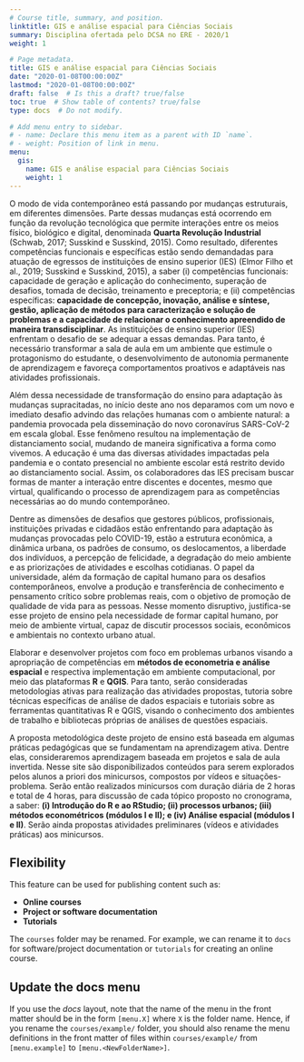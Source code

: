 ```yaml
---
# Course title, summary, and position.
linktitle: GIS e análise espacial para Ciências Sociais
summary: Disciplina ofertada pelo DCSA no ERE - 2020/1
weight: 1

# Page metadata.
title: GIS e análise espacial para Ciências Sociais
date: "2020-01-08T00:00:00Z"
lastmod: "2020-01-08T00:00:00Z"
draft: false  # Is this a draft? true/false
toc: true  # Show table of contents? true/false
type: docs  # Do not modify.

# Add menu entry to sidebar.
# - name: Declare this menu item as a parent with ID `name`.
# - weight: Position of link in menu.
menu:
  gis:
    name: GIS e análise espacial para Ciências Sociais
    weight: 1
---
```



O modo de vida contemporâneo está passando por mudanças estruturais, em diferentes dimensões. Parte dessas mudanças está ocorrendo em função da revolução tecnológica que permite interações entre os meios físico, biológico e digital, denominada **Quarta Revolução Industrial** (Schwab, 2017; Susskind e Susskind, 2015). Como resultado, diferentes competências funcionais e específicas estão sendo demandadas para atuação de egressos de instituições de ensino superior (IES) (Elmor Filho et al., 2019; Susskind e Susskind, 2015), a saber (i) competências funcionais: capacidade de geração e aplicação do conhecimento, superação de desafios, tomada de decisão, treinamento e preceptoria; e (ii) competências específicas: **capacidade de concepção, inovação, análise e síntese, gestão, aplicação de métodos para caracterização e solução de problemas e a capacidade de relacionar o conhecimento apreendido de maneira transdisciplinar**. As instituições de ensino superior (IES) enfrentam o desafio de se adequar a essas demandas. Para tanto, é necessário transformar a sala de aula em um ambiente que estimule o protagonismo do estudante, o desenvolvimento de autonomia permanente de aprendizagem e favoreça comportamentos proativos e adaptáveis nas atividades profissionais.   

Além dessa necessidade de transformação do ensino para adaptação às mudanças supracitadas, no início deste ano nos deparamos com um novo e imediato desafio advindo das relações humanas com o ambiente natural: a pandemia provocada pela disseminação do novo coronavírus SARS-CoV-2 em escala global. Esse fenômeno resultou na implementação de distanciamento social, mudando de maneira significativa a forma como vivemos. A educação é uma das diversas atividades impactadas pela pandemia e o contato presencial no ambiente escolar está restrito devido ao distanciamento social. Assim, os colaboradores das IES precisam buscar formas de manter a interação entre discentes e docentes, mesmo que virtual, qualificando o processo de aprendizagem para as competências necessárias ao do mundo contemporâneo. 

Dentre as dimensões de desafios que gestores públicos, profissionais, instituições privadas e cidadãos estão enfrentando para adaptação às mudanças provocadas pelo COVID-19, estão a estrutura econômica, a dinâmica urbana, os padrões de consumo, os deslocamentos, a liberdade dos indivíduos, a percepção de felicidade, a degradação do meio ambiente e as priorizações de atividades e escolhas cotidianas. O papel da universidade, além da formação de capital humano para os desafios contemporâneos, envolve a produção e transferência de conhecimento e pensamento crítico sobre problemas reais, com o objetivo de promoção de qualidade de vida para as pessoas. Nesse momento disruptivo, justifica-se esse projeto de ensino pela necessidade de formar capital humano, por meio de ambiente virtual, capaz de discutir processos sociais, econômicos e ambientais no contexto urbano atual. 

Elaborar e desenvolver projetos com foco em problemas urbanos visando a apropriação de competências em **métodos de econometria e análise espacial** e respectiva implementação em ambiente computacional, por meio das plataformas **R** e **QGIS**. Para tanto, serão consideradas metodologias ativas para realização das atividades propostas, tutoria sobre técnicas específicas de análise de dados espaciais e tutoriais sobre as ferramentas quantitativas R e QGIS, visando o conhecimento dos ambientes de trabalho e bibliotecas próprias de análises de questões espaciais.

A proposta metodológica deste projeto de ensino está baseada em algumas práticas pedagógicas que se fundamentam na aprendizagem ativa. Dentre elas, consideraremos aprendizagem baseada em projetos e sala de aula invertida. Nesse site são disponibilizados conteúdos para serem explorados pelos alunos a priori dos minicursos, compostos por vídeos e situações-problema. Serão então realizados minicursos com duração diária de 2 horas e total de 4 horas, para discussão de cada tópico proposto no cronograma, a saber: **(i) Introdução do R e ao RStudio; (ii) processos urbanos; (iii) métodos econométricos (módulos I e II); e (iv) Análise espacial (módulos I e II)**. Serão ainda propostas atividades preliminares (vídeos e atividades práticas) aos minicursos.


## Flexibility

This feature can be used for publishing content such as:

* **Online courses**
* **Project or software documentation**
* **Tutorials**

The `courses` folder may be renamed. For example, we can rename it to `docs` for software/project documentation or `tutorials` for creating an online course.

## Update the docs menu

If you use the *docs* layout, note that the name of the menu in the front matter should be in the form `[menu.X]` where `X` is the folder name. Hence, if you rename the `courses/example/` folder, you should also rename the menu definitions in the front matter of files within `courses/example/` from `[menu.example]` to `[menu.<NewFolderName>]`.
